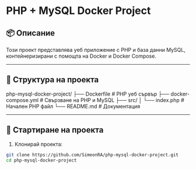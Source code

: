 # PHP + MySQL Docker Project

## 📦 Описание
Този проект представлява уеб приложение с PHP и база данни MySQL, контейнеризирани с помощта на Docker и Docker Compose.

---

## 🧱 Структура на проекта

php-mysql-docker-project/
├── Dockerfile # PHP уеб сървър
├── docker-compose.yml # Свързване на PHP и MySQL
├── src/
│ └── index.php # Начален PHP файл
└── README.md # Документация

---

## 🚀 Стартиране на проекта

1. Клонирай проекта:
```bash
git clone https://github.com/SimeonRA/php-mysql-docker-project.git
cd php-mysql-docker-project

